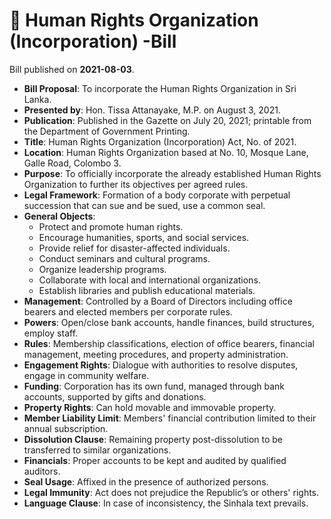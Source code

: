 # 📄  Human Rights Organization (Incorporation) -Bill

Bill published on **2021-08-03**.

- **Bill Proposal**: To incorporate the Human Rights Organization in Sri Lanka.
- **Presented by**: Hon. Tissa Attanayake, M.P. on August 3, 2021.
- **Publication**: Published in the Gazette on July 20, 2021; printable from the Department of Government Printing.
- **Title**: Human Rights Organization (Incorporation) Act, No. of 2021.
- **Location**: Human Rights Organization based at No. 10, Mosque Lane, Galle Road, Colombo 3.
- **Purpose**: To officially incorporate the already established Human Rights Organization to further its objectives per agreed rules.
- **Legal Framework**: Formation of a body corporate with perpetual succession that can sue and be sued, use a common seal.
- **General Objects**:
  - Protect and promote human rights.
  - Encourage humanities, sports, and social services.
  - Provide relief for disaster-affected individuals.
  - Conduct seminars and cultural programs.
  - Organize leadership programs.
  - Collaborate with local and international organizations.
  - Establish libraries and publish educational materials.
- **Management**: Controlled by a Board of Directors including office bearers and elected members per corporate rules.
- **Powers**: Open/close bank accounts, handle finances, build structures, employ staff.
- **Rules**: Membership classifications, election of office bearers, financial management, meeting procedures, and property administration.
- **Engagement Rights**: Dialogue with authorities to resolve disputes, engage in community welfare.
- **Funding**: Corporation has its own fund, managed through bank accounts, supported by gifts and donations.
- **Property Rights**: Can hold movable and immovable property.
- **Member Liability Limit**: Members' financial contribution limited to their annual subscription.
- **Dissolution Clause**: Remaining property post-dissolution to be transferred to similar organizations.
- **Financials**: Proper accounts to be kept and audited by qualified auditors.
- **Seal Usage**: Affixed in the presence of authorized persons.
- **Legal Immunity**: Act does not prejudice the Republic’s or others' rights.
- **Language Clause**: In case of inconsistency, the Sinhala text prevails.
